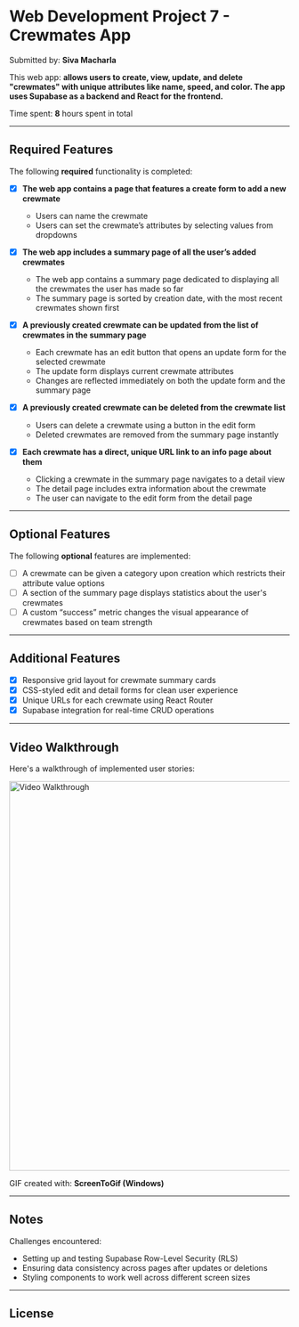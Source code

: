 # Web Development Project 7 - Crewmates App

Submitted by: **Siva Macharla**

This web app: **allows users to create, view, update, and delete "crewmates" with unique attributes like name, speed, and color. The app uses Supabase as a backend and React for the frontend.**

Time spent: **8** hours spent in total

---

## Required Features

The following **required** functionality is completed:

- [x] **The web app contains a page that features a create form to add a new crewmate**
  - Users can name the crewmate
  - Users can set the crewmate’s attributes by selecting values from dropdowns

- [x] **The web app includes a summary page of all the user’s added crewmates**
  - The web app contains a summary page dedicated to displaying all the crewmates the user has made so far
  - The summary page is sorted by creation date, with the most recent crewmates shown first

- [x] **A previously created crewmate can be updated from the list of crewmates in the summary page**
  - Each crewmate has an edit button that opens an update form for the selected crewmate
  - The update form displays current crewmate attributes
  - Changes are reflected immediately on both the update form and the summary page

- [x] **A previously created crewmate can be deleted from the crewmate list**
  - Users can delete a crewmate using a button in the edit form
  - Deleted crewmates are removed from the summary page instantly

- [x] **Each crewmate has a direct, unique URL link to an info page about them**
  - Clicking a crewmate in the summary page navigates to a detail view
  - The detail page includes extra information about the crewmate
  - The user can navigate to the edit form from the detail page

---

## Optional Features

The following **optional** features are implemented:

- [ ] A crewmate can be given a category upon creation which restricts their attribute value options
- [ ] A section of the summary page displays statistics about the user's crewmates
- [ ] A custom “success” metric changes the visual appearance of crewmates based on team strength

---

## Additional Features

- [x] Responsive grid layout for crewmate summary cards
- [x] CSS-styled edit and detail forms for clean user experience
- [x] Unique URLs for each crewmate using React Router
- [x] Supabase integration for real-time CRUD operations

---

## Video Walkthrough

Here's a walkthrough of implemented user stories:

<img src='http://i.imgur.com/link/to/your/gif/file.gif' title='Video Walkthrough' width='700' alt='Video Walkthrough' />

<!-- Replace with actual gif link once recorded -->

GIF created with: **ScreenToGif (Windows)**

---

## Notes

Challenges encountered:
- Setting up and testing Supabase Row-Level Security (RLS)
- Ensuring data consistency across pages after updates or deletions
- Styling components to work well across different screen sizes

---

## License

